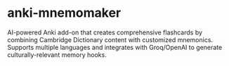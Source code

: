 # anki-mnemomaker
AI-powered Anki add-on that creates comprehensive flashcards by combining Cambridge Dictionary content with customized mnemonics. Supports multiple languages and integrates with Groq/OpenAI to generate culturally-relevant memory hooks.
